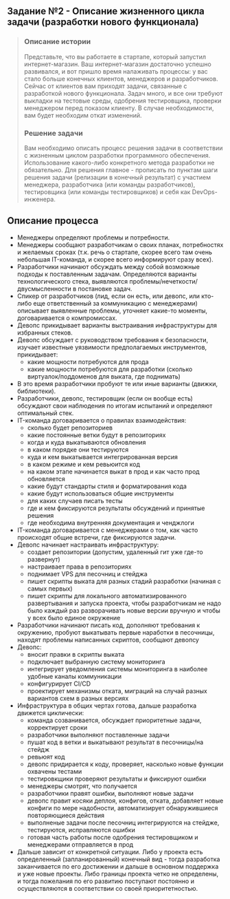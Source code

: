 ## Задание №2 - Описание жизненного цикла задачи (разработки нового функционала)
> ### Описание истории
> Представьте, что вы работаете в стартапе, который запустил интернет-магазин. Ваш интернет-магазин достаточно успешно развивался, и вот пришло время налаживать процессы: у вас стало больше конечных клиентов, менеджеров и разработчиков.  
> Сейчас от клиентов вам приходят задачи, связанные с разработкой нового функционала. Задач много, и все они требуют выкладки на тестовые среды, одобрения тестировщика, проверки менеджером перед показом клиенту. В случае необходимости, вам будет необходим откат изменений.
> ### Решение задачи
> Вам необходимо описать процесс решения задачи в соответствии с жизненным циклом разработки программного обеспечения. Использование какого-либо конкретного метода разработки не обязательно. Для решения главное - прописать по пунктам шаги решения задачи (релизации в конечный результат) с участием менеджера, разработчика (или команды разработчиков), тестировщика (или команды тестировщиков) и себя как DevOps-инженера.

## Описание процесса
* Менеджеры определяют проблемы и потребности.
* Менеджеры сообщают разработчикам о своих планах, потребностях и желаемых сроках
(т.к. речь о стартапе, скорее всего там очень небольшая IT-команда, 
и скорее всего информируют сразу всех).
* Разработчики начинают обсуждать между собой возможные подходы к 
поставленным задачам. Определяются варианты технологического 
стека, выявляются проблемы/нечеткости/двусмысленности в постановке задач.
* Спикер от разработчиков (лид, если он есть, или девопс, или кто-либо 
еще ответственный за коммуникацию с менеджерами) описывает выявленные 
проблемы, уточняет какие-то моменты, договаривается о компромиссах.
* Девопс прикидывает варианты выстраивания инфраструктуры для 
избранных стеков.
* Девопс обсуждает с руководством требования к безопасности, изучает 
известные уязвимости предполагаемых инструментов, прикидывает:
  - какие мощности потребуются для прода
  - какие мощности потребуются для разработки (сколько виртуалок/поддоменов для выката, где поднимать)
* В это время разработчики пробуют те или иные варианты (движки, 
библиотеки).
* Разработчики, девопс, тестировщик (если он вообще есть) обсуждают 
свои наблюдения по итогам испытаний и определяют оптимальный стек.
* IT-команда договаривается о правилах взаимодействия:
  - сколько будет репозиториев
  - какие постоянные ветки будут в репозиториях
  - когда и куда выкатываются обновления
  - в каком порядке они тестируются
  - куда и кем выкатывается интегрированная версия
  - в каком режиме и кем ревьюится код
  - на каком этапе начинается выкат в прод и как часто прод обновляется
  - какие будут стандарты стиля и форматирования кода
  - какие будут использоваться общие инструменты
  - для каких случаев писать тесты
  - где и кем фиксируются результаты обсуждений и принятые решения
  - где необходима внутренняя документация и ченджлоги
* IT-команда договаривается с менеджерами о том, как часто происходят 
общие встречи, где фиксируются задачи.
* Девопс начинает настраивать инфраструктуру:
  - создает репозитории (допустим, удаленный гит уже где-то развернут)
  - настраивает права в репозиториях
  - поднимает VPS для песочниц и стейджа
  - пишет скрипты выката для разных стадий разработки (начиная с самых первых)
  - пишет скрипты для локального автоматизированного развертывания и запуска проекта, 
  чтобы разработчикам не надо было каждый раз разворачивать новые версии вручную и чтобы 
  у всех было единое окружение 
* Разработчики начинают писать код, дополняют требования к окружению, пробуют 
выкатывать первые наработки в песочницы, находят проблемы написанных скриптов, 
сообщают девопсу
* Девопс:
  - вносит правки в скрипты выката
  - подключает выбранную систему мониторинга
  - интегрирует уведомления системы мониторинга в наиболее удобные 
  каналы коммуникации
  - конфигурирует CI/CD
  - проектирует механизмы отката, миграций на случай разных вариантов схем в разных версиях
* Инфраструктура в общих чертах готова, дальше разработка движется циклически:
  - команда созванивается, обсуждает приоритетные задачи, корректирует сроки
  - разработчики выполняют поставленные задачи
  - пушат код в ветки и выкатывают результат в песочницы/на стейдж
  - ревьюят код
  - девопс придирается к коду, проверяет, насколько новые функции охвачены тестами
  - тестировкщики проверяют результаты и фиксируют ошибки
  - менеджеры смотрят, что получается
  - разработчики правят ошибки, выполняют новые задачи
  - девопс правит косяки деплоя, конфигов, отката, 
  добавляет новые конфиги по мере надобности, автоматизирует обнаружившиеся 
  повторяющиеся действия
  - выполненые задачи после песочниц интегрируются на стейдже, тестируются, исправляются ошибки
  - готовая часть работы после одобрения тестировщиком и менеджерами отправляется в прод
* Дальше зависит от конкретной ситуации. Либо у проекта есть определенный (запланированный) 
конечный вид - тогда разработка заканчивается по его достижении и дальше в основном поддержка 
и уже новые проекты. Либо границы проекта четко не определены, и тогда пожелания 
по его развитию поступают постоянно и осуществляются в соответствии со своей 
приоритетностью.
  
